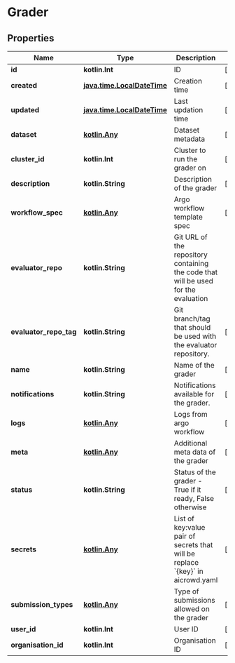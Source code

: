 
# Grader

## Properties
Name | Type | Description | Notes
------------ | ------------- | ------------- | -------------
**id** | **kotlin.Int** | ID |  [optional]
**created** | [**java.time.LocalDateTime**](java.time.LocalDateTime.md) | Creation time |  [optional]
**updated** | [**java.time.LocalDateTime**](java.time.LocalDateTime.md) | Last updation time |  [optional]
**dataset** | [**kotlin.Any**](kotlin.Any.md) | Dataset metadata |  [optional]
**cluster_id** | **kotlin.Int** | Cluster to run the grader on |  [optional]
**description** | **kotlin.String** | Description of the grader |  [optional]
**workflow_spec** | [**kotlin.Any**](kotlin.Any.md) | Argo workflow template spec |  [optional]
**evaluator_repo** | **kotlin.String** | Git URL of the repository containing the code that will be used for the evaluation | 
**evaluator_repo_tag** | **kotlin.String** | Git branch/tag that should be used with the evaluator repository. |  [optional]
**name** | **kotlin.String** | Name of the grader |  [optional]
**notifications** | **kotlin.String** | Notifications available for the grader. |  [optional]
**logs** | [**kotlin.Any**](kotlin.Any.md) | Logs from argo workflow |  [optional]
**meta** | [**kotlin.Any**](kotlin.Any.md) | Additional meta data of the grader |  [optional]
**status** | **kotlin.String** | Status of the grader - True if it ready, False otherwise |  [optional]
**secrets** | [**kotlin.Any**](kotlin.Any.md) | List of key:value pair of secrets that will be replace &#x60;{key}&#x60; in aicrowd.yaml |  [optional]
**submission_types** | [**kotlin.Any**](kotlin.Any.md) | Type of submissions allowed on the grader |  [optional]
**user_id** | **kotlin.Int** | User ID |  [optional]
**organisation_id** | **kotlin.Int** | Organisation ID |  [optional]



